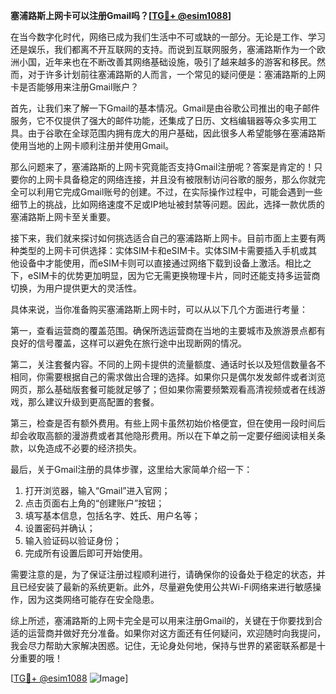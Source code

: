 **塞浦路斯上网卡可以注册Gmail吗？[[TG💪+ @esim1088](https://t.me/s/esim1088)]**

在当今数字化时代，网络已成为我们生活中不可或缺的一部分。无论是工作、学习还是娱乐，我们都离不开互联网的支持。而说到互联网服务，塞浦路斯作为一个欧洲小国，近年来也在不断改善其网络基础设施，吸引了越来越多的游客和移民。然而，对于许多计划前往塞浦路斯的人而言，一个常见的疑问便是：塞浦路斯的上网卡是否能够用来注册Gmail账户？

首先，让我们来了解一下Gmail的基本情况。Gmail是由谷歌公司推出的电子邮件服务，它不仅提供了强大的邮件功能，还集成了日历、文档编辑器等众多实用工具。由于谷歌在全球范围内拥有庞大的用户基础，因此很多人希望能够在塞浦路斯使用当地的上网卡顺利注册并使用Gmail。

那么问题来了，塞浦路斯的上网卡究竟能否支持Gmail注册呢？答案是肯定的！只要你的上网卡具备稳定的网络连接，并且没有被限制访问谷歌的服务，那么你就完全可以利用它完成Gmail账号的创建。不过，在实际操作过程中，可能会遇到一些细节上的挑战，比如网络速度不足或IP地址被封禁等问题。因此，选择一款优质的塞浦路斯上网卡至关重要。

接下来，我们就来探讨如何挑选适合自己的塞浦路斯上网卡。目前市面上主要有两种类型的上网卡可供选择：实体SIM卡和eSIM卡。实体SIM卡需要插入手机或其他设备中才能使用，而eSIM卡则可以直接通过网络下载到设备上激活。相比之下，eSIM卡的优势更加明显，因为它无需更换物理卡片，同时还能支持多运营商切换，为用户提供更大的灵活性。

具体来说，当你准备购买塞浦路斯上网卡时，可以从以下几个方面进行考量：

第一，查看运营商的覆盖范围。确保所选运营商在当地的主要城市及旅游景点都有良好的信号覆盖，这样可以避免在旅行途中出现断网的情况。

第二，关注套餐内容。不同的上网卡提供的流量额度、通话时长以及短信数量各不相同，你需要根据自己的需求做出合理的选择。如果你只是偶尔发发邮件或者浏览网页，那么基础版套餐可能就足够了；但如果你需要频繁观看高清视频或者在线游戏，那么建议升级到更高配置的套餐。

第三，检查是否有额外费用。有些上网卡虽然初始价格便宜，但在使用一段时间后却会收取高额的漫游费或者其他隐形费用。所以在下单之前一定要仔细阅读相关条款，以免造成不必要的经济损失。

最后，关于Gmail注册的具体步骤，这里给大家简单介绍一下：

1. 打开浏览器，输入“Gmail”进入官网；
2. 点击页面右上角的“创建账户”按钮；
3. 填写基本信息，包括名字、姓氏、用户名等；
4. 设置密码并确认；
5. 输入验证码以验证身份；
6. 完成所有设置后即可开始使用。

需要注意的是，为了保证注册过程顺利进行，请确保你的设备处于稳定的状态，并且已经安装了最新的系统更新。此外，尽量避免使用公共Wi-Fi网络来进行敏感操作，因为这类网络可能存在安全隐患。

综上所述，塞浦路斯的上网卡完全是可以用来注册Gmail的，关键在于你要找到合适的运营商并做好充分准备。如果你对这方面还有任何疑问，欢迎随时向我提问，我会尽力帮助大家解决困惑。记住，无论身处何地，保持与世界的紧密联系都是十分重要的哦！

[[TG💪+ @esim1088](https://t.me/s/esim1088) ![Image](https://i.postimg.cc/4NQfJmqS/Snipaste-2025-05-13-00-14-12.png)]